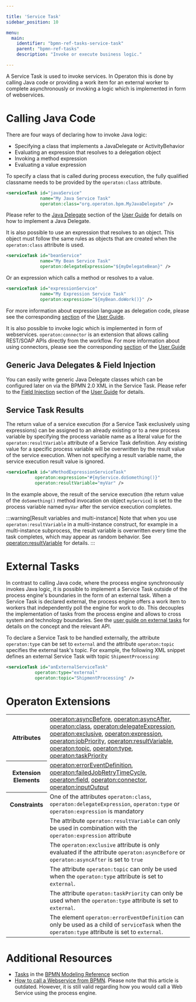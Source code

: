 ```yaml
---

title: 'Service Task'
sidebar_position: 10

menu:
  main:
    identifier: "bpmn-ref-tasks-service-task"
    parent: "bpmn-ref-tasks"
    description: "Invoke or execute business logic."

---
```




A Service Task is used to invoke services. In Operaton this is done by calling Java code or providing a work item for an external worker to complete asynchronously or invoking a logic which is implemented in form of webservices.

# Calling Java Code

There are four ways of declaring how to invoke Java logic:

* Specifying a class that implements a JavaDelegate or ActivityBehavior
* Evaluating an expression that resolves to a delegation object
* Invoking a method expression
* Evaluating a value expression

To specify a class that is called during process execution, the fully qualified classname needs to be provided by the `operaton:class` attribute.

```xml
<serviceTask id="javaService"
             name="My Java Service Task"
             operaton:class="org.operaton.bpm.MyJavaDelegate" />
```

Please refer to the [Java Delegate](../user-guide/process-engine/delegation-code.md#java-delegate) section of the [User Guide](../user-guide/index.md) for details on how to implement a Java Delegate.

It is also possible to use an expression that resolves to an object. This object must follow the
same rules as objects that are created when the `operaton:class` attribute is used.

```xml
<serviceTask id="beanService"
             name="My Bean Service Task"
             operaton:delegateExpression="${myDelegateBean}" />
```

Or an expression which calls a method or resolves to a value.

```xml
<serviceTask id="expressionService"
             name="My Expression Service Task"
             operaton:expression="${myBean.doWork()}" />
```

For more information about expression language as delegation code, please see the corresponding
[section](../user-guide/process-engine/expression-language.md#use-expression-language-as-delegation-code)
of the [User Guide](../user-guide/index.md).

It is also possible to invoke logic which is implemented in form of webservices. `operaton:connector` is an extension that allows calling REST/SOAP APIs directly from the workflow. For more information about using connectors, please see the corresponding [section](../user-guide/process-engine/connectors.md#use-connectors) of the [User Guide](../user-guide/index.md)

## Generic Java Delegates & Field Injection

You can easily write generic Java Delegate classes which can be configured later on via the BPMN 2.0 XML in the Service Task. Please refer to the [Field Injection](../user-guide/process-engine/delegation-code.md#field-injection) section of the [User Guide](../user-guide/index.md) for details.


## Service Task Results

The return value of a service execution (for a Service Task exclusively using expressions) can be assigned to an already existing or to a new process variable by specifying the process variable name as a literal value for the `operaton:resultVariable` attribute of a Service Task definition. Any existing value for a specific process variable will be overwritten by the result value of the service execution. When not specifying a result variable name, the service execution result value is ignored.

```xml
<serviceTask id="aMethodExpressionServiceTask"
           operaton:expression="#{myService.doSomething()}"
           operaton:resultVariable="myVar" />
```

In the example above, the result of the service execution (the return value of the `doSomething()` method invocation on object `myService`) is set to the process variable named `myVar` after the service execution completes.

:::warning[Result variables and multi-instance]
Note that when you use <code>operaton:resultVariable</code> in a multi-instance construct, for example in a multi-instance subprocess, the result variable is overwritten every time the task completes, which may appear as random behavior. See <a href="../reference/bpmn20/custom-extensions/extension-attributes.md#resultvariable">operaton:resultVariable</a> for details.
:::

# External Tasks

In contrast to calling Java code, where the process engine synchronously invokes Java logic, it is possible to implement a Service Task outside of the process engine's boundaries in the form of an external task. When a Service Task is declared external, the process engine offers a work item to workers that independently poll the engine for work to do. This decouples the implementation of tasks from the process engine and allows to cross system and technology boundaries. See the [user guide on external tasks](../user-guide/process-engine/external-tasks.md) for details on the concept and the relevant API.

To declare a Service Task to be handled externally, the attribute `operaton:type` can be set to `external` and the attribute `operaton:topic` specifies the external task's topic. For example, the following XML snippet defines an external Service Task with topic `ShipmentProcessing`:

```xml
<serviceTask id="anExternalServiceTask"
           operaton:type="external"
           operaton:topic="ShipmentProcessing" />
```

# Operaton Extensions

<table class="table table-striped">
  <tr>
    <th>Attributes</th>
    <td>
      <a href="../reference/bpmn20/custom-extensions/extension-attributes.md#asyncbefore">operaton:asyncBefore</a>,
      <a href="../reference/bpmn20/custom-extensions/extension-attributes.md#asyncafter">operaton:asyncAfter</a>,
      <a href="../reference/bpmn20/custom-extensions/extension-attributes.md#class">operaton:class</a>,
      <a href="../reference/bpmn20/custom-extensions/extension-attributes.md#delegateexpression">operaton:delegateExpression</a>,
      <a href="../reference/bpmn20/custom-extensions/extension-attributes.md#exclusive">operaton:exclusive</a>,
      <a href="../reference/bpmn20/custom-extensions/extension-attributes.md#expression">operaton:expression</a>,
      <a href="../reference/bpmn20/custom-extensions/extension-attributes.md#jobpriority">operaton:jobPriority</a>,
      <a href="../reference/bpmn20/custom-extensions/extension-attributes.md#resultvariable">operaton:resultVariable</a>,
      <a href="../reference/bpmn20/custom-extensions/extension-attributes.md#topic">operaton:topic</a>,
      <a href="../reference/bpmn20/custom-extensions/extension-attributes.md#type">operaton:type</a>,
      <a href="../reference/bpmn20/custom-extensions/extension-attributes.md#taskpriority">operaton:taskPriority</a>
    </td>
  </tr>
  <tr>
    <th>Extension Elements</th>
    <td>
      <a href="../reference/bpmn20/custom-extensions/extension-elements.md#erroreventdefinition">operaton:errorEventDefinition</a>,
      <a href="../reference/bpmn20/custom-extensions/extension-elements.md#failedjobretrytimecycle">operaton:failedJobRetryTimeCycle</a>,
      <a href="../reference/bpmn20/custom-extensions/extension-elements.md#field">operaton:field</a>,
      <a href="../reference/bpmn20/custom-extensions/extension-elements.md#connector">operaton:connector</a>,
      <a href="../reference/bpmn20/custom-extensions/extension-elements.md#inputoutput">operaton:inputOutput</a>
    </td>
  </tr>
  <tr>
    <th>Constraints</th>
    <td>
      One of the attributes <code>operaton:class</code>, <code>operaton:delegateExpression</code>,
      <code>operaton:type</code> or <code>operaton:expression</code> is mandatory
    </td>
  </tr>
  <tr>
    <td></td>
    <td>
      The attribute <code>operaton:resultVariable</code> can only be used in combination with the
      <code>operaton:expression</code> attribute
    </td>
  </tr>
  <tr>
    <td></td>
    <td>
      The <code>operaton:exclusive</code> attribute is only evaluated if the attribute
      <code>operaton:asyncBefore</code> or <code>operaton:asyncAfter</code> is set to <code>true</code>
    </td>
  </tr>
  <tr>
    <td></td>
    <td>
      The attribute <code>operaton:topic</code> can only be used when the <code>operaton:type</code> attribute is set to <code>external</code>.
    </td>
  </tr>
  <tr>
    <td></td>
    <td>
      The attribute <code>operaton:taskPriority</code> can only be used when the <code>operaton:type</code> attribute is set to <code>external</code>.
    </td>
  </tr>
  <tr>
    <td></td>
    <td>
      The element <code>operaton:errorEventDefinition</code> can only be used as a child of <code>serviceTask</code> when the <code>operaton:type</code> attribute is set to <code>external</code>.
    </td>
  </tr>
</table>


# Additional Resources

* [Tasks](http://operaton.org/bpmn/reference.html#activities-task) in the [BPMN Modeling Reference](http://operaton.org/bpmn/reference.html) section
* [How to call a Webservice from BPMN](http://www.bpm-guide.de/2010/12/09/how-to-call-a-webservice-from-bpmn/). Please note that this article is outdated. However, it is still valid regarding how you would call a Web Service using the process engine.
